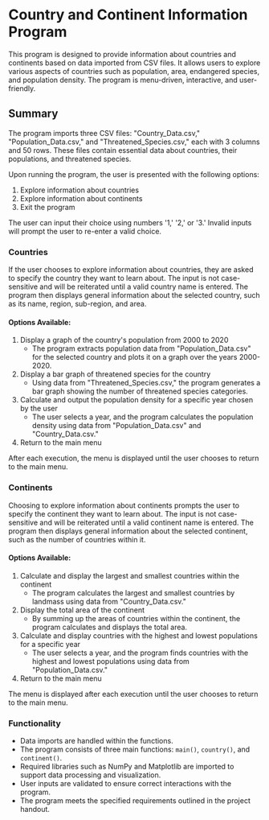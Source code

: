 # Country and Continent Information Program

This program is designed to provide information about countries and continents based on data imported from CSV files. It allows users to explore various aspects of countries such as population, area, endangered species, and population density. The program is menu-driven, interactive, and user-friendly.

## Summary

The program imports three CSV files: "Country_Data.csv," "Population_Data.csv," and "Threatened_Species.csv," each with 3 columns and 50 rows. These files contain essential data about countries, their populations, and threatened species.

Upon running the program, the user is presented with the following options:
1. Explore information about countries
2. Explore information about continents
3. Exit the program

The user can input their choice using numbers '1,' '2,' or '3.' Invalid inputs will prompt the user to re-enter a valid choice.

### Countries
If the user chooses to explore information about countries, they are asked to specify the country they want to learn about. The input is not case-sensitive and will be reiterated until a valid country name is entered. The program then displays general information about the selected country, such as its name, region, sub-region, and area.

#### Options Available:
1. Display a graph of the country's population from 2000 to 2020
   - The program extracts population data from "Population_Data.csv" for the selected country and plots it on a graph over the years 2000-2020.
2. Display a bar graph of threatened species for the country
   - Using data from "Threatened_Species.csv," the program generates a bar graph showing the number of threatened species categories.
3. Calculate and output the population density for a specific year chosen by the user
   - The user selects a year, and the program calculates the population density using data from "Population_Data.csv" and "Country_Data.csv."
4. Return to the main menu

After each execution, the menu is displayed until the user chooses to return to the main menu.

### Continents
Choosing to explore information about continents prompts the user to specify the continent they want to learn about. The input is not case-sensitive and will be reiterated until a valid continent name is entered. The program then displays general information about the selected continent, such as the number of countries within it.

#### Options Available:
1. Calculate and display the largest and smallest countries within the continent
   - The program calculates the largest and smallest countries by landmass using data from "Country_Data.csv."
2. Display the total area of the continent
   - By summing up the areas of countries within the continent, the program calculates and displays the total area.
3. Calculate and display countries with the highest and lowest populations for a specific year
   - The user selects a year, and the program finds countries with the highest and lowest populations using data from "Population_Data.csv."
4. Return to the main menu

The menu is displayed after each execution until the user chooses to return to the main menu.

### Functionality
- Data imports are handled within the functions.
- The program consists of three main functions: `main()`, `country()`, and `continent()`.
- Required libraries such as NumPy and Matplotlib are imported to support data processing and visualization.
- User inputs are validated to ensure correct interactions with the program.
- The program meets the specified requirements outlined in the project handout.
